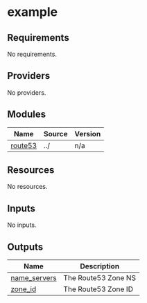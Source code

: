 # example

<!-- BEGINNING OF PRE-COMMIT-TERRAFORM DOCS HOOK -->
## Requirements

No requirements.

## Providers

No providers.

## Modules

| Name | Source | Version |
|------|--------|---------|
| <a name="module_route53"></a> [route53](#module\_route53) | ../ | n/a |

## Resources

No resources.

## Inputs

No inputs.

## Outputs

| Name | Description |
|------|-------------|
| <a name="output_name_servers"></a> [name\_servers](#output\_name\_servers) | The Route53 Zone NS |
| <a name="output_zone_id"></a> [zone\_id](#output\_zone\_id) | The Route53 Zone ID |
<!-- END OF PRE-COMMIT-TERRAFORM DOCS HOOK -->
